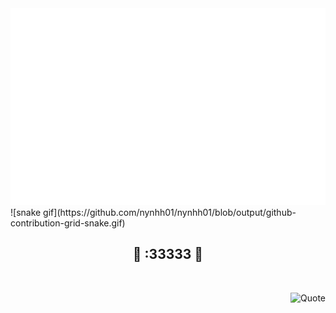 <a href="#" target="_blank">
  <img src="svg/hi.svg" width="1200" alt="Click to see the source" />
</a>

<br>
![snake gif](https://github.com/nynhh01/nynhh01/blob/output/github-contribution-grid-snake.gif)
<br>

<h2 align="center">📑 :33333 📑</h2>
<br>
<!-- https://github.com/shravan20/github-readme-quotes -->
<div align="right">

![Quote](https://github-readme-quotes.herokuapp.com/quote?theme=onedark&animation=default&layout=default&font=default)

</div>

